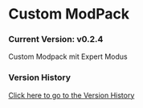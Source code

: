 # Custom ModPack

### Current Version: v0.2.4

Custom Modpack mit Expert Modus

### Version History

[Click here to go to the Version History](VERSIONS.md)
